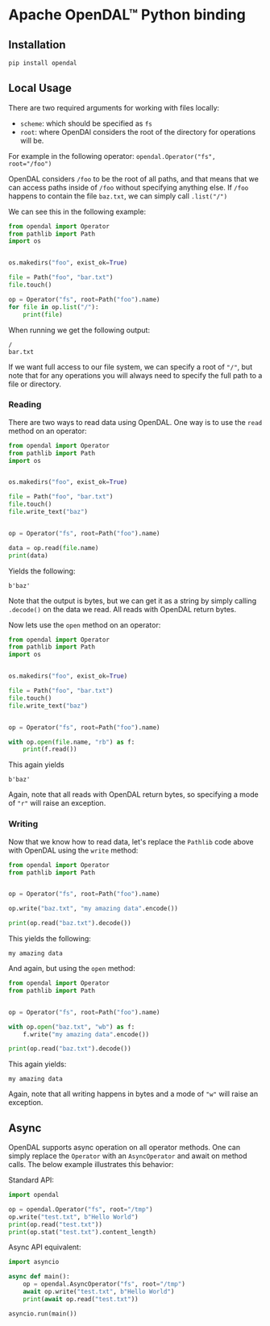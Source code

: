 # Apache OpenDAL™ Python binding

## Installation

```bash
pip install opendal
```

## Local Usage
There are two required arguments for working with files locally:
- `scheme`: which should be specified as `fs`
- `root`: where OpenDAl considers the root of the directory for operations will be.

For example in the following operator:
`opendal.Operator("fs", root="/foo")`

OpenDAL considers `/foo` to be the root of all paths, and that means that we can access paths inside of `/foo` without specifying anything else.
If `/foo` happens to contain the file `baz.txt`, we can simply call `.list("/")`

We can see this in the following example:

```python
from opendal import Operator
from pathlib import Path
import os


os.makedirs("foo", exist_ok=True)

file = Path("foo", "bar.txt")
file.touch()

op = Operator("fs", root=Path("foo").name)
for file in op.list("/"):
    print(file)
```

When running we get the following output:

```
/
bar.txt
```

If we want full access to our file system, we can specify a root of `"/"`, but note that for any operations you will always need to specify the full path to a file or directory.

### Reading
There are two ways to read data using OpenDAL. One way is to use the `read` method on an operator:
```python
from opendal import Operator
from pathlib import Path
import os


os.makedirs("foo", exist_ok=True)

file = Path("foo", "bar.txt")
file.touch()
file.write_text("baz")


op = Operator("fs", root=Path("foo").name)

data = op.read(file.name)
print(data)
```

Yields the following:
```
b'baz'
```

Note that the output is bytes, but we can get it as a string by simply calling `.decode()` on the data we read. All reads with OpenDAL return bytes.

Now lets use the `open` method on an operator:
```python
from opendal import Operator
from pathlib import Path
import os


os.makedirs("foo", exist_ok=True)

file = Path("foo", "bar.txt")
file.touch()
file.write_text("baz")


op = Operator("fs", root=Path("foo").name)

with op.open(file.name, "rb") as f:
    print(f.read())
```

This again yields
```
b'baz'
```

Again, note that all reads with OpenDAL return bytes, so specifying a mode of `"r"` will raise an exception.


### Writing
Now that we know how to read data, let's replace the `Pathlib` code above with OpenDAL using the `write` method:
```python
from opendal import Operator
from pathlib import Path


op = Operator("fs", root=Path("foo").name)

op.write("baz.txt", "my amazing data".encode())

print(op.read("baz.txt").decode())
```

This yields the following:
```
my amazing data
```

And again, but using the `open` method:
```python
from opendal import Operator
from pathlib import Path


op = Operator("fs", root=Path("foo").name)

with op.open("baz.txt", "wb") as f:
    f.write("my amazing data".encode())

print(op.read("baz.txt").decode())
```

This again yields:

```
my amazing data
```

Again, note that all writing happens in bytes and a mode of `"w"` will raise an exception.

## Async
OpenDAL supports async operation on all operator methods. One can simply replace the `Operator` with an `AsyncOperator` and await on method calls. The below example illustrates this behavior:

Standard API:

```python
import opendal

op = opendal.Operator("fs", root="/tmp")
op.write("test.txt", b"Hello World")
print(op.read("test.txt"))
print(op.stat("test.txt").content_length)
```

Async API equivalent:

```python
import asyncio

async def main():
    op = opendal.AsyncOperator("fs", root="/tmp")
    await op.write("test.txt", b"Hello World")
    print(await op.read("test.txt"))

asyncio.run(main())
```
